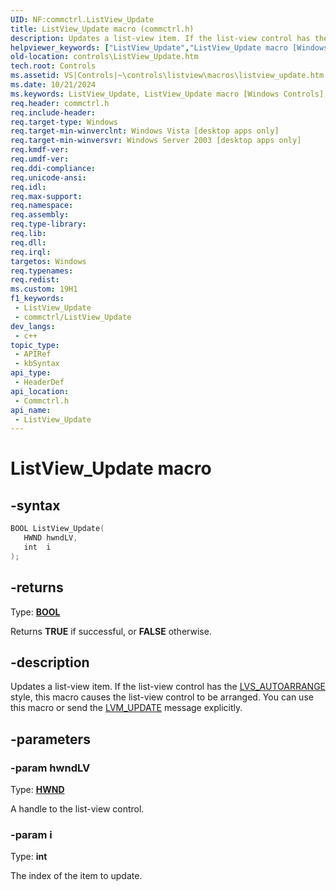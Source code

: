 ```yaml
---
UID: NF:commctrl.ListView_Update
title: ListView_Update macro (commctrl.h)
description: Updates a list-view item. If the list-view control has the LVS_AUTOARRANGE style, this macro causes the list-view control to be arranged. You can use this macro or send the LVM_UPDATE message explicitly.
helpviewer_keywords: ["ListView_Update","ListView_Update macro [Windows Controls]","_win32_ListView_Update","_win32_ListView_Update_cpp","commctrl/ListView_Update","controls.ListView_Update","controls._win32_ListView_Update"]
old-location: controls\ListView_Update.htm
tech.root: Controls
ms.assetid: VS|Controls|~\controls\listview\macros\listview_update.htm
ms.date: 10/21/2024
ms.keywords: ListView_Update, ListView_Update macro [Windows Controls], _win32_ListView_Update, _win32_ListView_Update_cpp, commctrl/ListView_Update, controls.ListView_Update, controls._win32_ListView_Update
req.header: commctrl.h
req.include-header: 
req.target-type: Windows
req.target-min-winverclnt: Windows Vista [desktop apps only]
req.target-min-winversvr: Windows Server 2003 [desktop apps only]
req.kmdf-ver: 
req.umdf-ver: 
req.ddi-compliance: 
req.unicode-ansi: 
req.idl: 
req.max-support: 
req.namespace: 
req.assembly: 
req.type-library: 
req.lib: 
req.dll: 
req.irql: 
targetos: Windows
req.typenames: 
req.redist: 
ms.custom: 19H1
f1_keywords:
 - ListView_Update
 - commctrl/ListView_Update
dev_langs:
 - c++
topic_type:
 - APIRef
 - kbSyntax
api_type:
 - HeaderDef
api_location:
 - Commctrl.h
api_name:
 - ListView_Update
---
```


# ListView_Update macro

## -syntax

```cpp
BOOL ListView_Update(
   HWND hwndLV,
   int  i
);
```

## -returns

Type: **[BOOL](/windows/desktop/winprog/windows-data-types)**

Returns <b>TRUE</b> if successful, or <b>FALSE</b> otherwise.


## -description

Updates a list-view item. If the list-view control has the <a href="/windows/desktop/Controls/list-view-window-styles">LVS_AUTOARRANGE</a> style, this macro causes the list-view control to be arranged. You can use this macro or send the <a href="/windows/desktop/Controls/lvm-update">LVM_UPDATE</a> message explicitly.

## -parameters

### -param hwndLV

Type: <b><a href="/windows/desktop/WinProg/windows-data-types">HWND</a></b>

A handle to the list-view control.

### -param i

Type: <b>int</b>

The index of the item to update.
